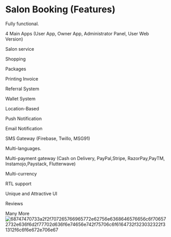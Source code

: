 # Salon Booking (Features)

Fully functional.

4 Main Apps (User App, Owner App, Administrator Panel, User Web Version)

Salon service

Shopping

Packages

Printing Invoice

Referral System

Wallet System

Location-Based

Push Notification

Email Notification

SMS Gateway (Firebase, Twillo, MSG91)

Multi-languages.

Multi-payment gateway (Cash on Delivery, PayPal,Stripe, RazorPay,PayTM, Instamojo,Paystack, Flutterwave)

Multi-currency

RTL support

Unique and Attractive UI

Reviews

Many More
![68747470733a2f2f707265766965772e62756e6368646576656c6f706572732e636f6d2f77702d636f6e74656e742f75706c6f6164732f323032322f31312f6c6f6e672e706e67](https://github.com/todaycodemaster/salonbooking/assets/80197242/a309dfcb-18c2-4cf1-add2-47a8ecb1266b)
